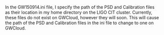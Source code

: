 In the GW150914.ini file, I specify the path of the PSD and Calibration files as their location in my home directory on the LIGO CIT cluster. Currently, these 
files do not exist on GWCloud, however they will soon. This will cause the path of the PSD and Calibration files in the ini file to change to one on GWCloud.
